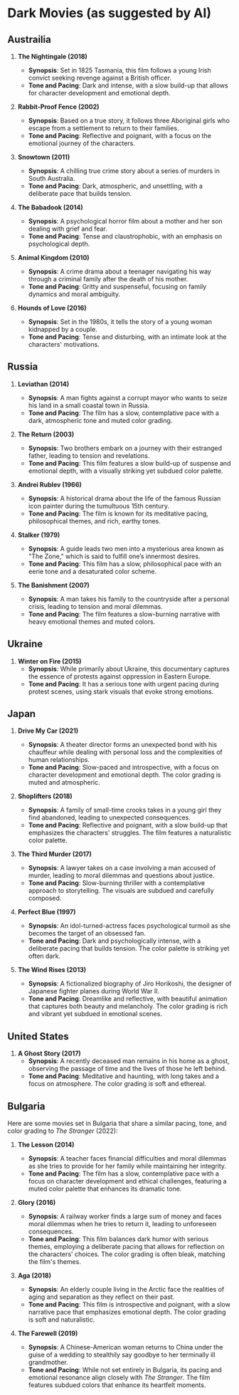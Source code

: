 # Dark Movies (as suggested by AI)

## Austrailia

1. **The Nightingale (2018)**
   - **Synopsis**: Set in 1825 Tasmania, this film follows a young Irish convict seeking revenge against a British officer.
   - **Tone and Pacing**: Dark and intense, with a slow build-up that allows for character development and emotional depth.

2. **Rabbit-Proof Fence (2002)**
   - **Synopsis**: Based on a true story, it follows three Aboriginal girls who escape from a settlement to return to their families.
   - **Tone and Pacing**: Reflective and poignant, with a focus on the emotional journey of the characters.

3. **Snowtown (2011)**
   - **Synopsis**: A chilling true crime story about a series of murders in South Australia.
   - **Tone and Pacing**: Dark, atmospheric, and unsettling, with a deliberate pace that builds tension.

4. **The Babadook (2014)**
   - **Synopsis**: A psychological horror film about a mother and her son dealing with grief and fear.
   - **Tone and Pacing**: Tense and claustrophobic, with an emphasis on psychological depth.

5. **Animal Kingdom (2010)**
   - **Synopsis**: A crime drama about a teenager navigating his way through a criminal family after the death of his mother.
   - **Tone and Pacing**: Gritty and suspenseful, focusing on family dynamics and moral ambiguity.

6. **Hounds of Love (2016)**
   - **Synopsis**: Set in the 1980s, it tells the story of a young woman kidnapped by a couple.
   - **Tone and Pacing**: Tense and disturbing, with an intimate look at the characters' motivations.

## Russia

1. **Leviathan (2014)**
   - **Synopsis**: A man fights against a corrupt mayor who wants to seize his land in a small coastal town in Russia.
   - **Tone and Pacing**: The film has a slow, contemplative pace with a dark, atmospheric tone and muted color grading.

2. **The Return (2003)**
   - **Synopsis**: Two brothers embark on a journey with their estranged father, leading to tension and revelations.
   - **Tone and Pacing**: This film features a slow build-up of suspense and emotional depth, with a visually striking yet subdued color palette.

3. **Andrei Rublev (1966)**
   - **Synopsis**: A historical drama about the life of the famous Russian icon painter during the tumultuous 15th century.
   - **Tone and Pacing**: The film is known for its meditative pacing, philosophical themes, and rich, earthy tones.

4. **Stalker (1979)**
   - **Synopsis**: A guide leads two men into a mysterious area known as "The Zone," which is said to fulfill one’s innermost desires.
   - **Tone and Pacing**: This film has a slow, philosophical pace with an eerie tone and a desaturated color scheme.

5. **The Banishment (2007)**
   - **Synopsis**: A man takes his family to the countryside after a personal crisis, leading to tension and moral dilemmas.
   - **Tone and Pacing**: The film features a slow-burning narrative with heavy emotional themes and muted colors.

## Ukraine

1. **Winter on Fire (2015)**
   - **Synopsis**: While primarily about Ukraine, this documentary captures the essence of protests against oppression in Eastern Europe.
   - **Tone and Pacing**: It has a serious tone with urgent pacing during protest scenes, using stark visuals that evoke strong emotions.
  
## Japan

1. **Drive My Car (2021)**
   - **Synopsis**: A theater director forms an unexpected bond with his chauffeur while dealing with personal loss and the complexities of human relationships.
   - **Tone and Pacing**: Slow-paced and introspective, with a focus on character development and emotional depth. The color grading is muted and atmospheric.

2. **Shoplifters (2018)**
   - **Synopsis**: A family of small-time crooks takes in a young girl they find abandoned, leading to unexpected consequences.
   - **Tone and Pacing**: Reflective and poignant, with a slow build-up that emphasizes the characters' struggles. The film features a naturalistic color palette.

3. **The Third Murder (2017)**
   - **Synopsis**: A lawyer takes on a case involving a man accused of murder, leading to moral dilemmas and questions about justice.
   - **Tone and Pacing**: Slow-burning thriller with a contemplative approach to storytelling. The visuals are subdued and carefully composed.

4. **Perfect Blue (1997)**
   - **Synopsis**: An idol-turned-actress faces psychological turmoil as she becomes the target of an obsessed fan.
   - **Tone and Pacing**: Dark and psychologically intense, with a deliberate pacing that builds tension. The color palette is striking yet often dark.

5. **The Wind Rises (2013)**
   - **Synopsis**: A fictionalized biography of Jiro Horikoshi, the designer of Japanese fighter planes during World War II.
   - **Tone and Pacing**: Dreamlike and reflective, with beautiful animation that captures both beauty and melancholy. The color grading is rich and vibrant yet subdued in emotional scenes.
  
## United States

1. **A Ghost Story (2017)**
   - **Synopsis**: A recently deceased man remains in his home as a ghost, observing the passage of time and the lives of those he left behind.
   - **Tone and Pacing**: Meditative and haunting, with long takes and a focus on atmosphere. The color grading is soft and ethereal.
  
## Bulgaria

Here are some movies set in Bulgaria that share a similar pacing, tone, and color grading to *The Stranger* (2022):

1. **The Lesson (2014)**
   - **Synopsis**: A teacher faces financial difficulties and moral dilemmas as she tries to provide for her family while maintaining her integrity.
   - **Tone and Pacing**: The film has a slow, contemplative pace with a focus on character development and ethical challenges, featuring a muted color palette that enhances its dramatic tone.

2. **Glory (2016)**
   - **Synopsis**: A railway worker finds a large sum of money and faces moral dilemmas when he tries to return it, leading to unforeseen consequences.
   - **Tone and Pacing**: This film balances dark humor with serious themes, employing a deliberate pacing that allows for reflection on the characters' choices. The color grading is often bleak, matching the film's themes.

4. **Aga (2018)**
   - **Synopsis**: An elderly couple living in the Arctic face the realities of aging and separation as they reflect on their past.
   - **Tone and Pacing**: This film is introspective and poignant, with a slow narrative pace that emphasizes emotional depth. The color grading is soft and naturalistic.

5. **The Farewell (2019)**
   - **Synopsis**: A Chinese-American woman returns to China under the guise of a wedding to stealthily say goodbye to her terminally ill grandmother.
   - **Tone and Pacing**: While not set entirely in Bulgaria, its pacing and emotional resonance align closely with *The Stranger*. The film features subdued colors that enhance its heartfelt moments.
